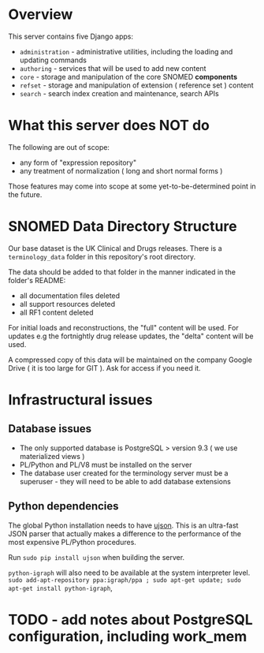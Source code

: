 # Overview
This server contains five Django apps:

 * `administration` - administrative utilities, including the loading and updating commands
 * `authoring` - services that will be used to add new content
 * `core` - storage and manipulation of the core SNOMED **components**
 * `refset` - storage and manipulation of extension ( reference set ) content
 * `search` - search index creation and maintenance, search APIs

# What this server does **NOT** do
The following are out of scope:
 * any form of "expression repository"
 * any treatment of normalization ( long and short normal forms )

Those features may come into scope at some yet-to-be-determined point in the
future.

# SNOMED Data Directory Structure
Our base dataset is the UK Clinical and Drugs releases. There is a `terminology_data`
folder in this repository's root directory.

The data should be added to that folder in the manner indicated in the folder's README:
 * all documentation files deleted
 * all support resources deleted
 * all RF1 content deleted

For initial loads and reconstructions, the "full" content will be used. For updates e.g the
fortnightly drug release updates, the "delta" content will be used.

A compressed copy of this data will be maintained on the company Google Drive ( it is too large
for GIT ). Ask for access if you need it.

# Infrastructural issues
## Database issues
 * The only supported database is PostgreSQL > version 9.3 ( we use materialized views )
 * PL/Python and PL/V8 must be installed on the server
 * The database user created for the terminology server must be a superuser - they will need to be able to add database extensions

## Python dependencies
The global Python installation needs to have [ujson](https://pypi.python.org/pypi/ujson). This is an ultra-fast JSON
parser that actually makes a difference to the performance of the most expensive PL/Python procedures.

Run `sudo pip install ujson` when building the server.

`python-igraph` will also need to be available at the system interpreter level. `sudo add-apt-repository ppa:igraph/ppa ; sudo apt-get update; sudo apt-get install python-igraph`,

# TODO - add notes about PostgreSQL configuration, including work_mem

